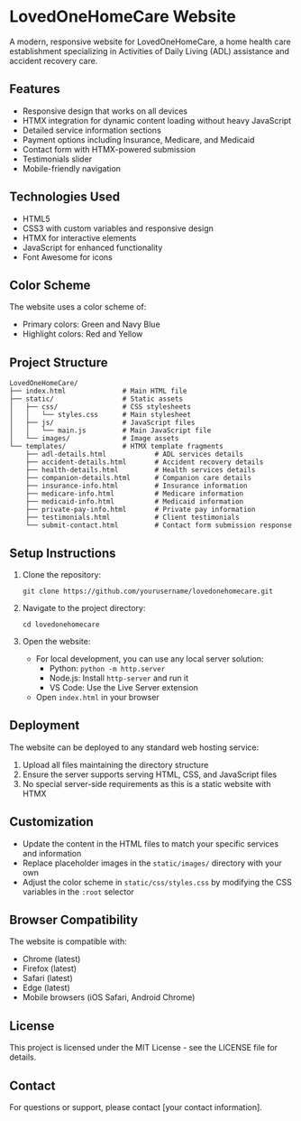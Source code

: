 # LovedOneHomeCare Website

A modern, responsive website for LovedOneHomeCare, a home health care establishment specializing in Activities of Daily Living (ADL) assistance and accident recovery care.

## Features

- Responsive design that works on all devices
- HTMX integration for dynamic content loading without heavy JavaScript
- Detailed service information sections
- Payment options including Insurance, Medicare, and Medicaid
- Contact form with HTMX-powered submission
- Testimonials slider
- Mobile-friendly navigation

## Technologies Used

- HTML5
- CSS3 with custom variables and responsive design
- HTMX for interactive elements
- JavaScript for enhanced functionality
- Font Awesome for icons

## Color Scheme

The website uses a color scheme of:
- Primary colors: Green and Navy Blue
- Highlight colors: Red and Yellow

## Project Structure

```
LovedOneHomeCare/
├── index.html              # Main HTML file
├── static/                 # Static assets
│   ├── css/                # CSS stylesheets
│   │   └── styles.css      # Main stylesheet
│   ├── js/                 # JavaScript files
│   │   └── main.js         # Main JavaScript file
│   └── images/             # Image assets
└── templates/              # HTMX template fragments
    ├── adl-details.html            # ADL services details
    ├── accident-details.html       # Accident recovery details
    ├── health-details.html         # Health services details
    ├── companion-details.html      # Companion care details
    ├── insurance-info.html         # Insurance information
    ├── medicare-info.html          # Medicare information
    ├── medicaid-info.html          # Medicaid information
    ├── private-pay-info.html       # Private pay information
    ├── testimonials.html           # Client testimonials
    └── submit-contact.html         # Contact form submission response
```

## Setup Instructions

1. Clone the repository:
   ```
   git clone https://github.com/yourusername/lovedonehomecare.git
   ```

2. Navigate to the project directory:
   ```
   cd lovedonehomecare
   ```

3. Open the website:
   - For local development, you can use any local server solution:
     - Python: `python -m http.server`
     - Node.js: Install `http-server` and run it
     - VS Code: Use the Live Server extension
   - Open `index.html` in your browser

## Deployment

The website can be deployed to any standard web hosting service:

1. Upload all files maintaining the directory structure
2. Ensure the server supports serving HTML, CSS, and JavaScript files
3. No special server-side requirements as this is a static website with HTMX

## Customization

- Update the content in the HTML files to match your specific services and information
- Replace placeholder images in the `static/images/` directory with your own
- Adjust the color scheme in `static/css/styles.css` by modifying the CSS variables in the `:root` selector

## Browser Compatibility

The website is compatible with:
- Chrome (latest)
- Firefox (latest)
- Safari (latest)
- Edge (latest)
- Mobile browsers (iOS Safari, Android Chrome)

## License

This project is licensed under the MIT License - see the LICENSE file for details.

## Contact

For questions or support, please contact [your contact information]. 